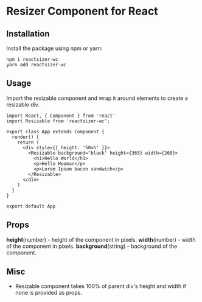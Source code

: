 # Resizer Component for React

## Installation

Install the package using npm or yarn:

```
npm i reactsizer-wc
yarn add reactsizer-wc
```

## Usage

Import the resizable component and wrap it around elements to create a resizable div.

```
import React, { Component } from 'react'
import Resizable from 'reactsizer-wc';

export class App extends Component {
  render() {
    return (
      <div style={{ height: '50vh' }}>
        <Resizable background="black" height={365} width={260}>
          <h1>Hello World</h1>
          <p>Hello Hooman</p>
          <p>Lorem Ipsum bacon sandwich</p>
        </Resizable>
      </div>
    )
  }
}

export default App
```
## Props

**height**(number) - height of the component in pixels.
**width**(number) - width of the component in pixels.
**background**(string) - background of the component.

## Misc
- Resizable component takes 100% of parent div's height and width if none is provided as props.